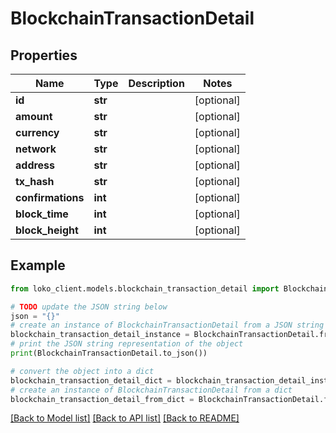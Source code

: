 # BlockchainTransactionDetail


## Properties

Name | Type | Description | Notes
------------ | ------------- | ------------- | -------------
**id** | **str** |  | [optional] 
**amount** | **str** |  | [optional] 
**currency** | **str** |  | [optional] 
**network** | **str** |  | [optional] 
**address** | **str** |  | [optional] 
**tx_hash** | **str** |  | [optional] 
**confirmations** | **int** |  | [optional] 
**block_time** | **int** |  | [optional] 
**block_height** | **int** |  | [optional] 

## Example

```python
from loko_client.models.blockchain_transaction_detail import BlockchainTransactionDetail

# TODO update the JSON string below
json = "{}"
# create an instance of BlockchainTransactionDetail from a JSON string
blockchain_transaction_detail_instance = BlockchainTransactionDetail.from_json(json)
# print the JSON string representation of the object
print(BlockchainTransactionDetail.to_json())

# convert the object into a dict
blockchain_transaction_detail_dict = blockchain_transaction_detail_instance.to_dict()
# create an instance of BlockchainTransactionDetail from a dict
blockchain_transaction_detail_from_dict = BlockchainTransactionDetail.from_dict(blockchain_transaction_detail_dict)
```
[[Back to Model list]](../README.md#documentation-for-models) [[Back to API list]](../README.md#documentation-for-api-endpoints) [[Back to README]](../README.md)


